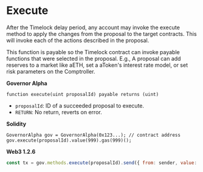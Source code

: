 # Execute

After the Timelock delay period, any account may invoke the execute method to apply the changes from the proposal to the target contracts. This will invoke each of the actions described in the proposal.

This function is payable so the Timelock contract can invoke payable functions that were selected in the proposal. E.g., A proposal can add reserves to a market like aETH, set a aToken's interest rate model, or set risk parameters on the Comptroller.

**Governor Alpha**

```text
function execute(uint proposalId) payable returns (uint)
```

* `proposalId`: ID of a succeeded proposal to execute.
* `RETURN`: No return, reverts on error.

**Solidity**

```text
GovernorAlpha gov = GovernorAlpha(0x123...); // contract address
gov.execute(proposalId).value(999).gas(999)();
```

**Web3 1.2.6**

```javascript
const tx = gov.methods.execute(proposalId).send({ from: sender, value: 1 });
```

